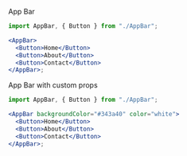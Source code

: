 App Bar

```jsx
import AppBar, { Button } from "./AppBar";

<AppBar>
  <Button>Home</Button>
  <Button>About</Button>
  <Button>Contact</Button>
</AppBar>;
```

App Bar with custom props

```jsx
import AppBar, { Button } from "./AppBar";

<AppBar backgroundColor="#343a40" color="white">
  <Button>Home</Button>
  <Button>About</Button>
  <Button>Contact</Button>
</AppBar>;
```
